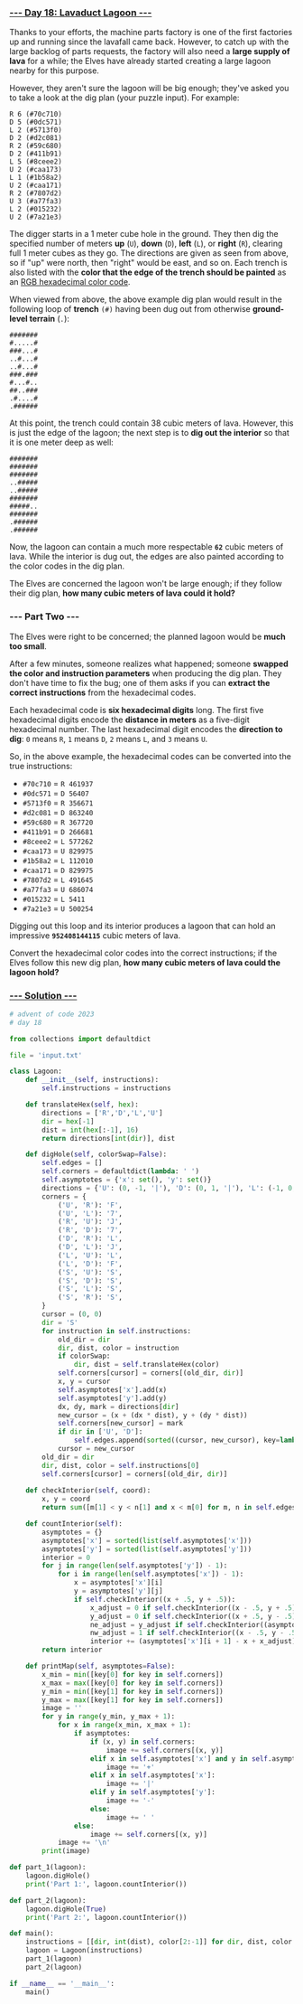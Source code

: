 ### [--- Day 18: Lavaduct Lagoon ---](https://adventofcode.com/2023/day/18)

Thanks to your efforts, the machine parts factory is one of the first factories up and running since the lavafall came back. However, to catch up with the large backlog of parts requests, the factory will also need a **large supply of lava** for a while; the Elves have already started creating a large lagoon nearby for this purpose.

However, they aren't sure the lagoon will be big enough; they've asked you to take a look at the dig plan (your puzzle input). For example:

```
R 6 (#70c710)
D 5 (#0dc571)
L 2 (#5713f0)
D 2 (#d2c081)
R 2 (#59c680)
D 2 (#411b91)
L 5 (#8ceee2)
U 2 (#caa173)
L 1 (#1b58a2)
U 2 (#caa171)
R 2 (#7807d2)
U 3 (#a77fa3)
L 2 (#015232)
U 2 (#7a21e3)
```

The digger starts in a 1 meter cube hole in the ground. They then dig the specified number of meters **up** (`U`), **down** (`D`), **left** (`L`), or **right** (`R`), clearing full 1 meter cubes as they go. The directions are given as seen from above, so if "up" were north, then "right" would be east, and so on. Each trench is also listed with the **color that the edge of the trench should be painted** as an [RGB hexadecimal color code](https://en.wikipedia.org/wiki/RGB_color_model#Numeric_representations).

When viewed from above, the above example dig plan would result in the following loop of **trench** `(#)` having been dug out from otherwise **ground-level terrain** (`.`):

```
#######
#.....#
###...#
..#...#
..#...#
###.###
#...#..
##..###
.#....#
.######
```

At this point, the trench could contain 38 cubic meters of lava. However, this is just the edge of the lagoon; the next step is to **dig out the interior** so that it is one meter deep as well:

```
#######
#######
#######
..#####
..#####
#######
#####..
#######
.######
.######
```

Now, the lagoon can contain a much more respectable **`62`** cubic meters of lava. While the interior is dug out, the edges are also painted according to the color codes in the dig plan.

The Elves are concerned the lagoon won't be large enough; if they follow their dig plan, **how many cubic meters of lava could it hold?**

### --- Part Two ---

The Elves were right to be concerned; the planned lagoon would be **much too small**.

After a few minutes, someone realizes what happened; someone **swapped the color and instruction parameters** when producing the dig plan. They don't have time to fix the bug; one of them asks if you can **extract the correct instructions** from the hexadecimal codes.

Each hexadecimal code is **six hexadecimal digits** long. The first five hexadecimal digits encode the **distance in meters** as a five-digit hexadecimal number. The last hexadecimal digit encodes the **direction to dig**: `0` means `R`, `1` means `D`, `2` means `L`, and `3` means `U`.

So, in the above example, the hexadecimal codes can be converted into the true instructions:

 - `#70c710` = `R 461937`
 - `#0dc571` = `D 56407`
 - `#5713f0` = `R 356671`
 - `#d2c081` = `D 863240`
 - `#59c680` = `R 367720`
 - `#411b91` = `D 266681`
 - `#8ceee2` = `L 577262`
 - `#caa173` = `U 829975`
 - `#1b58a2` = `L 112010`
 - `#caa171` = `D 829975`
 - `#7807d2` = `L 491645`
 - `#a77fa3` = `U 686074`
 - `#015232` = `L 5411`
 - `#7a21e3` = `U 500254`

Digging out this loop and its interior produces a lagoon that can hold an impressive **`952408144115`** cubic meters of lava.

Convert the hexadecimal color codes into the correct instructions; if the Elves follow this new dig plan, **how many cubic meters of lava could the lagoon hold?**

### [--- Solution ---](day-18.py)
```Python
# advent of code 2023
# day 18

from collections import defaultdict

file = 'input.txt'

class Lagoon:
    def __init__(self, instructions):
        self.instructions = instructions

    def translateHex(self, hex):
        directions = ['R','D','L','U']
        dir = hex[-1]
        dist = int(hex[:-1], 16)
        return directions[int(dir)], dist

    def digHole(self, colorSwap=False):
        self.edges = []
        self.corners = defaultdict(lambda: ' ')
        self.asymptotes = {'x': set(), 'y': set()}
        directions = {'U': (0, -1, '|'), 'D': (0, 1, '|'), 'L': (-1, 0, '-'), 'R': (1, 0, '-')}
        corners = {
            ('U', 'R'): 'F',
            ('U', 'L'): '7',
            ('R', 'U'): 'J',
            ('R', 'D'): '7',
            ('D', 'R'): 'L',
            ('D', 'L'): 'J',
            ('L', 'U'): 'L',
            ('L', 'D'): 'F',
            ('S', 'U'): 'S',
            ('S', 'D'): 'S',
            ('S', 'L'): 'S',
            ('S', 'R'): 'S',
        }
        cursor = (0, 0)
        dir = 'S'
        for instruction in self.instructions:
            old_dir = dir
            dir, dist, color = instruction
            if colorSwap:
                dir, dist = self.translateHex(color)
            self.corners[cursor] = corners[(old_dir, dir)]
            x, y = cursor
            self.asymptotes['x'].add(x)
            self.asymptotes['y'].add(y)
            dx, dy, mark = directions[dir]
            new_cursor = (x + (dx * dist), y + (dy * dist))
            self.corners[new_cursor] = mark
            if dir in ['U', 'D']:
                self.edges.append(sorted((cursor, new_cursor), key=lambda e: e[1]))
            cursor = new_cursor
        old_dir = dir
        dir, dist, color = self.instructions[0]
        self.corners[cursor] = corners[(old_dir, dir)]
    
    def checkInterior(self, coord):
        x, y = coord
        return sum([m[1] < y < n[1] and x < m[0] for m, n in self.edges]) % 2 == 1

    def countInterior(self):
        asymptotes = {}
        asymptotes['x'] = sorted(list(self.asymptotes['x']))
        asymptotes['y'] = sorted(list(self.asymptotes['y']))
        interior = 0
        for j in range(len(self.asymptotes['y']) - 1):
            for i in range(len(self.asymptotes['x']) - 1):
                x = asymptotes['x'][i]
                y = asymptotes['y'][j]
                if self.checkInterior((x + .5, y + .5)):
                    x_adjust = 0 if self.checkInterior((x - .5, y + .5)) else 1
                    y_adjust = 0 if self.checkInterior((x + .5, y - .5)) else 1
                    ne_adjust = y_adjust if self.checkInterior((asymptotes['x'][i + 1] + .5, y - .5)) else 0
                    nw_adjust = 1 if self.checkInterior((x - .5, y - .5)) and x_adjust + y_adjust == 2 else 0
                    interior += (asymptotes['x'][i + 1] - x + x_adjust) * (asymptotes['y'][j + 1] - y + y_adjust) - ne_adjust - nw_adjust
        return interior

    def printMap(self, asymptotes=False):
        x_min = min([key[0] for key in self.corners])
        x_max = max([key[0] for key in self.corners])
        y_min = min([key[1] for key in self.corners])
        y_max = max([key[1] for key in self.corners])
        image = ''
        for y in range(y_min, y_max + 1):
            for x in range(x_min, x_max + 1):
                if asymptotes:
                    if (x, y) in self.corners:
                        image += self.corners[(x, y)]
                    elif x in self.asymptotes['x'] and y in self.asymptotes['y']:
                        image += '+'
                    elif x in self.asymptotes['x']:
                        image += '|'
                    elif y in self.asymptotes['y']:
                        image += '-'
                    else:
                        image += ' '
                else:
                    image += self.corners[(x, y)]
            image += '\n'
        print(image)

def part_1(lagoon):
    lagoon.digHole()
    print('Part 1:', lagoon.countInterior())

def part_2(lagoon):
    lagoon.digHole(True)
    print('Part 2:', lagoon.countInterior())

def main():
    instructions = [[dir, int(dist), color[2:-1]] for dir, dist, color in [instruction.split(' ') for instruction in open(file, 'r').read().splitlines()]]
    lagoon = Lagoon(instructions)
    part_1(lagoon)
    part_2(lagoon)

if __name__ == '__main__':
    main()
```